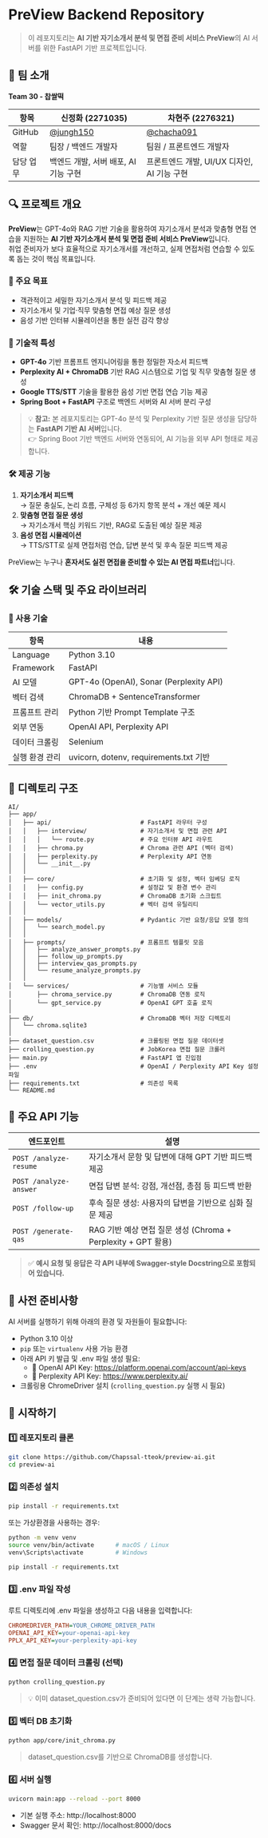 # PreView Backend Repository

> 이 레포지토리는 **AI 기반 자기소개서 분석 및 면접 준비 서비스 PreView**의 AI 서버를 위한 FastAPI 기반 프로젝트입니다.

## 👥 팀 소개

**Team 30 - 찹쌀떡**

| 항목 | 신정화 (2271035) | 차현주 (2276321) |
|-----|-----------------|-----------------|
| GitHub | [@jungh150](https://github.com/jungh150) | [@chacha091](https://github.com/chacha091) |
| 역할  | 팀장 / 백엔드 개발자 | 팀원 / 프론트엔드 개발자 |
| 담당 업무 | 백엔드 개발, 서버 배포, AI 기능 구현 | 프론트엔드 개발, UI/UX 디자인, AI 기능 구현 |

## 🔍 프로젝트 개요

**PreView**는 GPT-4o와 RAG 기반 기술을 활용하여 자기소개서 분석과 맞춤형 면접 연습을 지원하는 **AI 기반 자기소개서 분석 및 면접 준비 서비스 PreView**입니다.  
취업 준비자가 보다 효율적으로 자기소개서를 개선하고, 실제 면접처럼 연습할 수 있도록 돕는 것이 핵심 목표입니다.

### 🎯 주요 목표
- 객관적이고 세밀한 자기소개서 분석 및 피드백 제공
- 자기소개서 및 기업·직무 맞춤형 면접 예상 질문 생성
- 음성 기반 인터뷰 시뮬레이션을 통한 실전 감각 향상

### 🧠 기술적 특성
- **GPT-4o** 기반 프롬프트 엔지니어링을 통한 정밀한 자소서 피드백
- **Perplexity AI + ChromaDB** 기반 RAG 시스템으로 기업 및 직무 맞춤형 질문 생성
- **Google TTS/STT** 기술을 활용한 음성 기반 면접 연습 기능 제공
- **Spring Boot + FastAPI** 구조로 백엔드 서버와 AI 서버 분리 구성

> 💡 **참고:** 본 레포지토리는 GPT-4o 분석 및 Perplexity 기반 질문 생성을 담당하는 **FastAPI 기반 AI 서버**입니다.  
> 👉 Spring Boot 기반 백엔드 서버와 연동되어, AI 기능을 외부 API 형태로 제공합니다.

### 🛠 제공 기능
1. **자기소개서 피드백**  
   → 질문 충실도, 논리 흐름, 구체성 등 6가지 항목 분석 + 개선 예문 제시  
2. **맞춤형 면접 질문 생성**  
   → 자기소개서 핵심 키워드 기반, RAG로 도출된 예상 질문 제공  
3. **음성 면접 시뮬레이션**  
   → TTS/STT로 실제 면접처럼 연습, 답변 분석 및 후속 질문 피드백 제공

PreView는 누구나 **혼자서도 실전 면접을 준비할 수 있는 AI 면접 파트너**입니다.

## 🛠 기술 스택 및 주요 라이브러리

### 🧩 사용 기술

| 항목 | 내용 |
|------|------|
| Language | Python 3.10 |
| Framework | FastAPI |
| AI 모델 | GPT-4o (OpenAI), Sonar (Perplexity API) |
| 벡터 검색 | ChromaDB + SentenceTransformer |
| 프롬프트 관리 | Python 기반 Prompt Template 구조 |
| 외부 연동 | OpenAI API, Perplexity API |
| 데이터 크롤링 | Selenium |
| 실행 환경 관리 | uvicorn, dotenv, requirements.txt 기반 |

## 📁 디렉토리 구조

```
AI/
├── app/
│   ├── api/                         # FastAPI 라우터 구성
│   │   ├── interview/               # 자기소개서 및 면접 관련 API
│   │   │   └── route.py             # 주요 인터뷰 API 라우트
│   │   ├── chroma.py                # Chroma 관련 API (벡터 검색)
│   │   ├── perplexity.py            # Perplexity API 연동
│   │   └── __init__.py
│   │
│   ├── core/                        # 초기화 및 설정, 벡터 임베딩 로직
│   │   ├── config.py                # 설정값 및 환경 변수 관리
│   │   ├── init_chroma.py           # ChromaDB 초기화 스크립트
│   │   └── vector_utils.py          # 벡터 검색 유틸리티
│   │
│   ├── models/                      # Pydantic 기반 요청/응답 모델 정의
│   │   └── search_model.py
│   │
│   ├── prompts/                     # 프롬프트 템플릿 모음
│   │   ├── analyze_answer_prompts.py
│   │   ├── follow_up_prompts.py
│   │   ├── interview_qas_prompts.py
│   │   └── resume_analyze_prompts.py
│   │
│   └── services/                    # 기능별 서비스 모듈
│       ├── chroma_service.py        # ChromaDB 연동 로직
│       └── gpt_service.py           # OpenAI GPT 호출 로직
│
├── db/                              # ChromaDB 벡터 저장 디렉토리
│   └── chroma.sqlite3
│
├── dataset_question.csv             # 크롤링된 면접 질문 데이터셋
├── crolling_question.py             # JobKorea 면접 질문 크롤러
├── main.py                          # FastAPI 앱 진입점
├── .env                             # OpenAI / Perplexity API Key 설정 파일
├── requirements.txt                 # 의존성 목록
└── README.md
```

## 🚀 주요 API 기능

| 엔드포인트 | 설명 |
|------------|------|
| `POST /analyze-resume` | 자기소개서 문항 및 답변에 대해 GPT 기반 피드백 제공 |
| `POST /analyze-answer` | 면접 답변 분석: 강점, 개선점, 총점 등 피드백 반환 |
| `POST /follow-up` | 후속 질문 생성: 사용자의 답변을 기반으로 심화 질문 제공 |
| `POST /generate-qas` | RAG 기반 예상 면접 질문 생성 (Chroma + Perplexity + GPT 활용) |

> ✅ **예시 요청 및 응답은 각 API 내부에 Swagger-style Docstring으로 포함되어 있습니다.**

## 🔧 사전 준비사항

AI 서버를 실행하기 위해 아래의 환경 및 자원들이 필요합니다:

- Python 3.10 이상
- `pip` 또는 `virtualenv` 사용 가능 환경
- 아래 API 키 발급 및 .env 파일 생성 필요:
  - 🔑 OpenAI API Key: https://platform.openai.com/account/api-keys
  - 🔑 Perplexity API Key: https://www.perplexity.ai/
- 크롤링용 ChromeDriver 설치 (`crolling_question.py` 실행 시 필요)

## 🚀 시작하기

### 1️⃣ 레포지토리 클론

```bash
git clone https://github.com/Chapssal-tteok/preview-ai.git
cd preview-ai
```

### 2️⃣ 의존성 설치

```bash
pip install -r requirements.txt
```

또는 가상환경을 사용하는 경우:

```bash
python -m venv venv
source venv/bin/activate      # macOS / Linux
venv\Scripts\activate         # Windows

pip install -r requirements.txt
```

### 3️⃣ .env 파일 작성

루트 디렉토리에 .env 파일을 생성하고 다음 내용을 입력합니다:

```ini
CHROMEDRIVER_PATH=YOUR_CHROME_DRIVER_PATH
OPENAI_API_KEY=your-openai-api-key
PPLX_API_KEY=your-perplexity-api-key
```

### 4️⃣ 면접 질문 데이터 크롤링 (선택)

```bash
python crolling_question.py
```

> 💡 이미 dataset_question.csv가 준비되어 있다면 이 단계는 생략 가능합니다.

### 5️⃣ 벡터 DB 초기화

```bash
python app/core/init_chroma.py
```

> dataset_question.csv를 기반으로 ChromaDB를 생성합니다.

### 6️⃣ 서버 실행

```bash
uvicorn main:app --reload --port 8000
```

- 기본 실행 주소: http://localhost:8000
- Swagger 문서 확인: http://localhost:8000/docs